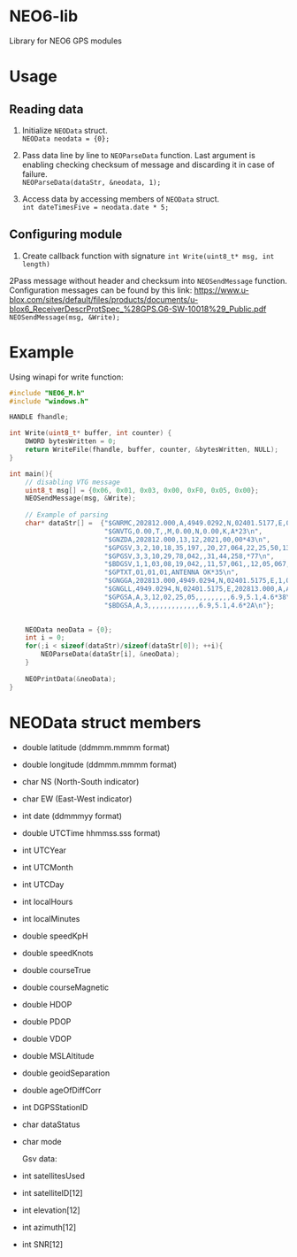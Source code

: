 # NEO6-lib
Library for NEO6 GPS modules

# Usage
## Reading data
1. Initialize `NEOData` struct. \
    ``NEOData neodata = {0};``


2. Pass data line by line to `NEOParseData` function. 
    Last argument is enabling checking checksum of message and discarding it in case of failure. \
    ``NEOParseData(dataStr, &neodata, 1);``


3. Access data by accessing members of `NEOData` struct. \
    ``int dateTimesFive = neodata.date * 5;``

## Configuring module
1. Create callback function with signature `int Write(uint8_t* msg, int length)`


2Pass message without header and checksum into `NEOSendMessage` function.\
Configuration messages can be found by this link: https://www.u-blox.com/sites/default/files/products/documents/u-blox6_ReceiverDescrProtSpec_%28GPS.G6-SW-10018%29_Public.pdf \
    ``NEOSendMessage(msg, &Write);``


# Example
Using winapi for write function:
```c
#include "NEO6_M.h"
#include "windows.h"

HANDLE fhandle;

int Write(uint8_t* buffer, int counter) {
    DWORD bytesWritten = 0;
    return WriteFile(fhandle, buffer, counter, &bytesWritten, NULL);
}

int main(){
    // disabling VTG message
    uint8_t msg[] = {0x06, 0x01, 0x03, 0x00, 0xF0, 0x05, 0x00}; 
    NEOSendMessage(msg, &Write);
    
    // Example of parsing
    char* dataStr[] =  {"$GNRMC,202812.000,A,4949.0292,N,02401.5177,E,0.00,0.00,131221,,,A*73\n",
                        "$GNVTG,0.00,T,,M,0.00,N,0.00,K,A*23\n",
                        "$GNZDA,202812.000,13,12,2021,00,00*43\n",
                        "$GPGSV,3,2,10,18,35,197,,20,27,064,22,25,50,137,22,26,33,302,*7E\n",
                        "$GPGSV,3,3,10,29,78,042,,31,44,258,*77\n",
                        "$BDGSV,1,1,03,08,19,042,,11,57,061,,12,05,067,*5F\n",
                        "$GPTXT,01,01,01,ANTENNA OK*35\n",
                        "$GNGGA,202813.000,4949.0294,N,02401.5175,E,1,04,5.1,388.5,M,0.0,M,,*70\n",
                        "$GNGLL,4949.0294,N,02401.5175,E,202813.000,A,A*43\n",
                        "$GPGSA,A,3,12,02,25,05,,,,,,,,,6.9,5.1,4.6*38\n",
                        "$BDGSA,A,3,,,,,,,,,,,,,6.9,5.1,4.6*2A\n"};

    
    NEOData neoData = {0};
    int i = 0;
    for(;i < sizeof(dataStr)/sizeof(dataStr[0]); ++i){
        NEOParseData(dataStr[i], &neoData);
    }
    
    NEOPrintData(&neoData);
}
```

# NEOData struct members
* double latitude    (ddmmm.mmmm format)
* double longitude   (ddmmm.mmmm format)
* char NS            (North-South indicator)
* char EW            (East-West indicator)
* int date           (ddmmmyy format)
* double UTCTime     hhmmss.sss format)
* int UTCYear
* int UTCMonth
* int UTCDay
* int localHours
* int localMinutes
* double speedKpH
* double speedKnots
* double courseTrue
* double courseMagnetic
* double HDOP
* double PDOP
* double VDOP
* double MSLAltitude
* double geoidSeparation
* double ageOfDiffCorr
* int DGPSStationID
* char dataStatus
* char mode

    Gsv data:
* int satellitesUsed
* int satelliteID[12]
* int elevation[12]
* int azimuth[12]
* int SNR[12]
